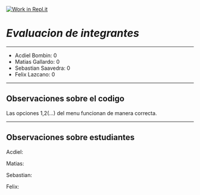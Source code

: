 [![Work in Repl.it](https://classroom.github.com/assets/work-in-replit-14baed9a392b3a25080506f3b7b6d57f295ec2978f6f33ec97e36a161684cbe9.svg)](https://classroom.github.com/online_ide?assignment_repo_id=4811986&assignment_repo_type=AssignmentRepo)



***Evaluacion de integrantes***
===

---
* Acdiel Bombin: 0
* Matias Gallardo: 0
* Sebastian Saavedra: 0
* Felix Lazcano: 0
---

**Observaciones sobre el codigo**
---

Las opciones 1,2(...) del menu funcionan de manera correcta.

---
**Observaciones sobre estudiantes**
--

Acdiel: 

Matias: 

Sebastian:

Felix: